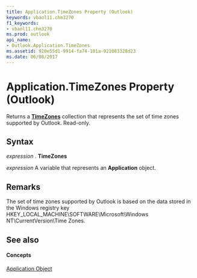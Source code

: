```yaml
---
title: Application.TimeZones Property (Outlook)
keywords: vbaol11.chm3270
f1_keywords:
- vbaol11.chm3270
ms.prod: outlook
api_name:
- Outlook.Application.TimeZones
ms.assetid: 920e55d1-9914-fa74-101a-921083328d23
ms.date: 06/08/2017
---
```



# Application.TimeZones Property (Outlook)

Returns a  **[TimeZones](Outlook.TimeZones.md)** collection that represents the set of time zones supported by Outlook. Read-only.


## Syntax

 _expression_ . **TimeZones**

 _expression_ A variable that represents an **Application** object.


## Remarks

The set of time zones supported by Outlook is based on the data stored in the Windows registry key HKEY_LOCAL_MACHINE\SOFTWARE\Microsoft\Windows NT\CurrentVersion\Time Zones.


## See also


#### Concepts


[Application Object](Outlook.Application.md)

